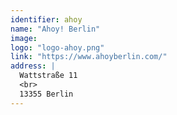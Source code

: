 ```yaml
---
identifier: ahoy
name: "Ahoy! Berlin"
image: 
logo: "logo-ahoy.png"
link: "https://www.ahoyberlin.com/"
address: |
  Wattstraße 11
  <br>
  13355 Berlin
---
```

